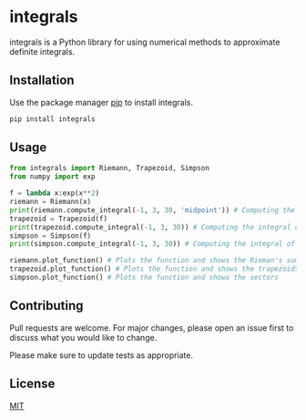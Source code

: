 # integrals

integrals is a Python library for using numerical methods to approximate definite integrals.

## Installation

Use the package manager [pip](https://pip.pypa.io/en/stable/) to install integrals.

```bash
pip install integrals
```

## Usage

```python
from integrals import Riemann, Trapezoid, Simpson
from numpy import exp

f = lambda x:exp(x**2)
riemann = Riemann(x)
print(riemann.compute_integral(-1, 3, 30, 'midpoint')) # Computing the integral of f(x) using 'Riemann midpoint sum' from -1 to 3 with 30 sub-intervals.
trapezoid = Trapezoid(f)
print(trapezoid.compute_integral(-1, 3, 30)) # Computing the integral of f(x) using 'trapezoid rule' from -1 to 3 with 30 sub-intervals.
simpson = Simpson(f)
print(simpson.compute_integral(-1, 3, 30)) # Computing the integral of f(x) using 'Simpson's rule' from -1 to 3 with 30 sub-intervals.

riemann.plot_function() # Plots the function and shows the Rieman's sum rectangles
trapezoid.plot_function() # Plots the function and shows the trapezoids
simpson.plot_function() # Plots the function and shows the sectors
```

## Contributing
Pull requests are welcome. For major changes, please open an issue first to discuss what you would like to change.

Please make sure to update tests as appropriate.

## License
[MIT](https://choosealicense.com/licenses/mit/)
